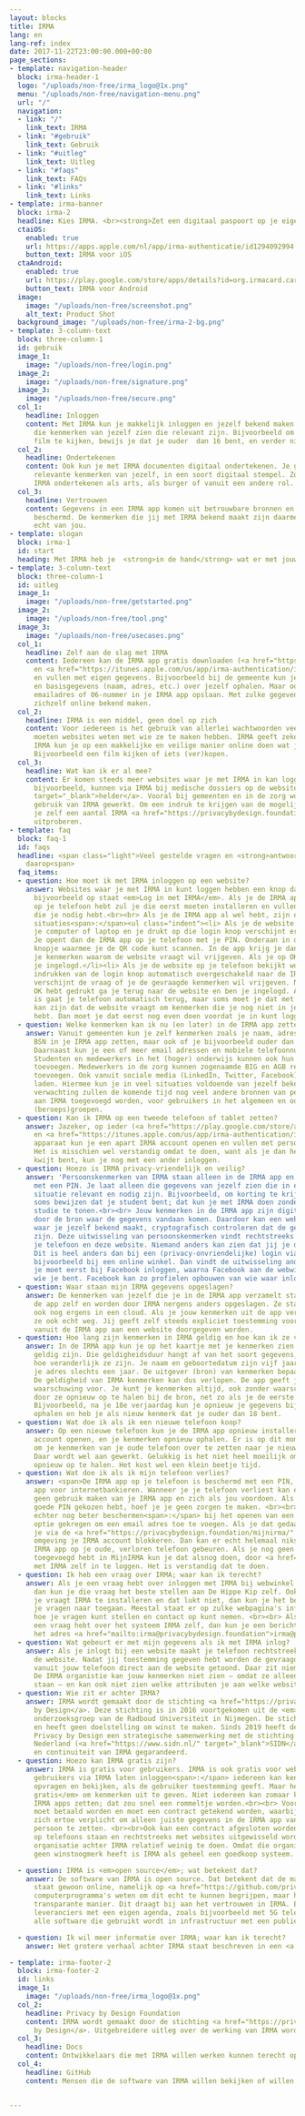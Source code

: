 ```yaml
---
layout: blocks
title: IRMA
lang: en
lang-ref: index
date: 2017-11-22T23:00:00.000+00:00
page_sections:
- template: navigation-header
  block: irma-header-1
  logo: "/uploads/non-free/irma_logo@1x.png"
  menu: "/uploads/non-free/navigation-menu.png"
  url: "/"
  navigation:
  - link: "/"
    link_text: IRMA
  - link: "#gebruik"
    link_text: Gebruik
  - link: "#uitleg"
    link_text: Uitleg
  - link: "#faqs"
    link_text: FAQs
  - link: "#links"
    link_text: Links
- template: irma-banner
  block: irma-2
  headline: Kies IRMA. <br><strong>Zet een digitaal paspoort op je eigen mobiel.</strong>
  ctaiOS:
    enabled: true
    url: https://apps.apple.com/nl/app/irma-authenticatie/id1294092994
    button_text: IRMA voor iOS
  ctaAndroid:
    enabled: true
    url: https://play.google.com/store/apps/details?id=org.irmacard.cardemu
    button_text: IRMA voor Android
  image:
    image: "/uploads/non-free/screenshot.png"
    alt_text: Product Shot
  background_image: "/uploads/non-free/irma-2-bg.png"
- template: 3-column-text
  block: three-column-1
  id: gebruik
  image_1:
    image: "/uploads/non-free/login.png"
  image_2:
    image: "/uploads/non-free/signature.png"
  image_3:
    image: "/uploads/non-free/secure.png"
  col_1:
    headline: Inloggen
    content: Met IRMA kun je makkelijk inloggen en jezelf bekend maken. Je laat alleen
      die kenmerken van jezelf zien die relevant zijn. Bijvoorbeeld om een bepaalde
      film te kijken, bewijs je dat je ouder  dan 16 bent, en verder niets.
  col_2:
    headline: Ondertekenen
    content: Ook kun je met IRMA documenten digitaal ondertekenen. Je gebruikt alleen
      relevante kenmerken van jezelf, in een soort digitaal stempel. Zo kun je met
      IRMA ondertekenen als arts, als burger of vanuit een andere rol.
  col_3:
    headline: Vertrouwen
    content: Gegevens in een IRMA app komen uit betrouwbare bronnen en zijn cryptografisch
      beschermd. De kenmerken die jij met IRMA bekend maakt zijn daarmee echt, en
      echt van jou.
- template: slogan
  block: irma-1
  id: start
  heading: Met IRMA heb je  <strong>in de hand</strong> wat er met jouw gegevens gebeurt.
- template: 3-column-text
  block: three-column-1
  id: uitleg
  image_1:
    image: "/uploads/non-free/getstarted.png"
  image_2:
    image: "/uploads/non-free/tool.png"
  image_3:
    image: "/uploads/non-free/usecases.png"
  col_1:
    headline: Zelf aan de slag met IRMA
    content: Iedereen kan de IRMA app gratis downloaden (<a href="https://play.google.com/store/apps/details?id=org.irmacard.cardemu">Android</a>
      en <a href="https://itunes.apple.com/us/app/irma-authentication/id1294092994">iOS</a>)
      en vullen met eigen gegevens. Bijvoorbeeld bij de gemeente kun je inlogggen
      en basisgegevens (naam, adres, etc.) over jezelf ophalen. Maar ook kun je jouw
      emailadres of 06-nummer in je IRMA app opslaan. Met zulke gegevens kan iedereen
      zichzelf online bekend maken.
  col_2:
    headline: IRMA is een middel, geen doel op zich
    content: Voor iedereen is het gebruik van allerlei wachtwoorden veel gedoe. Toch
      moeten websites weten met wie ze te maken hebben. IRMA geeft zekerheid. Met
      IRMA kun je op een makkelijke en veilige manier online doen wat je wil doen.
      Bijvoorbeeld een film kijken of iets (ver)kopen.
  col_3:
    headline: Wat kan ik er al mee?
    content: Er komen steeds meer websites waar je met IRMA in kan loggen. Artsen,
      bijvoorbeeld, kunnen via IRMA bij medische dossiers op de website <a href="https://www.helder.health"
      target="_blank">helder</a>. Vooral bij gemeenten en in de zorg wordt aan verder
      gebruik van IRMA gewerkt. Om een indruk te krijgen van de mogelijkheden kun
      je zelf een aantal IRMA <a href="https://privacybydesign.foundation/demo/" target="_blank">demo's</a>
      uitproberen.
- template: faq
  block: faq-1
  id: faqs
  headline: <span class="light">Veel gestelde vragen en <strong>antwoorden</strong>
    daarop<span>
  faq_items:
  - question: Hoe moet ik met IRMA inloggen op een website?
    answer: Websites waar je met IRMA in kunt loggen hebben een knop daarvoor, waar
      bijvoorbeeld op staat <em>Log in met IRMA</em>. Als je de IRMA app nog niet
      op je telefoon hebt zul je die eerst moeten installeren en vullen met de kenmerken
      die je nodig hebt.<br><br> Als je de IRMA app al wel hebt, zijn er twee verschillende
      situaties<span>:</span><ul class="indent"><li> Als je de website bekijkt op
      je computer of laptop en je drukt op die login knop verschijnt er een QR code.
      Je opent dan de IRMA app op je telefoon met je PIN. Onderaan in de app zit een
      knopje waarmee je de QR code kunt scannen. In de app krijg je dan de vraag of
      je kenmerken waarom de website vraagt wil vrijgeven. Als je op OK klikt, ben
      je ingelogd.</li><li> Als je de website op je telefoon bekijkt wordt na het
      indrukken van de login knop automatisch overgeschakeld naar de IRMA app. Daarin
      verschijnt de vraag of je de gevraagde kenmerken wil vrijgeven. Nadat je op
      OK hebt gedrukt ga je terug naar de website en ben je ingelogd. Als het goed
      is gaat je telefoon automatisch terug, maar soms moet je dat met de hand doen.</li></ul><br>Het
      kan zijn dat de website vraagt om kenmerken die je nog niet in je IRMA app geladen
      hebt. Dan moet je dat eerst nog even doen voordat je in kunt loggen.
  - question: Welke kenmerken kan ik nu (en later) in de IRMA app zetten?
    answer: Vanuit gemeenten kun je zelf kenmerken zoals je naam, adres, geboortedatum,
      BSN in je IRMA app zetten, maar ook of je bijvoorbeeld ouder dan 18 of 65 bent.
      Daarnaast kun je een of meer email adressen en mobiele telefoonnummers, na controle, toevoegen.
      Studenten en medewerkers in het (hoger) onderwijs kunnen ook hun registratie
      toevoegen. Medewerkers in de zorg kunnen zogenaamde BIG en AGB registraties
      toevoegen. Ook vanuit sociale media (LinkedIn, Twitter, Facebook) kun je gegevens
      laden. Hiermee kun je in veel situaties voldoende van jezelf bekend maken.<br><br>Naar
      verwachting zullen de komende tijd nog veel andere bronnen van persoonsgegevens
      aan IRMA toegevoegd worden, voor gebruikers in het algemeen en ook voor speciale
      (beroeps)groepen.
  - question: Kan ik IRMA op een tweede telefoon of tablet zetten?
    answer: Jazeker, op ieder (<a href="https://play.google.com/store/apps/details?id=org.irmacard.cardemu">Android</a>
      en <a href="https://itunes.apple.com/us/app/irma-authentication/id1294092994">iOS</a>)
      apparaat kun je een apart IRMA account openen en vullen met persoonskenmerken.
      Het is misschien wel verstandig omdat te doen, want als je dan het ene apparaat
      kwijt bent, kun je nog met een ander inloggen.
  - question: Hoezo is IRMA privacy-vriendelijk en veilig?
    answer: 'Persoonskenmerken van IRMA staan alleen in de IRMA app en zijn beschermd
      met een PIN. Je laat alleen die gegevens van jezelf zien die in een bepaalde
      situatie relevant en nodig zijn. Bijvoorbeeld, om korting te krijgen moet je
      soms bewijzen dat je student bent; dat kun je met IRMA doen zonder je naam of
      studie te tonen.<br><br> Jouw kenmerken in de IRMA app zijn digitaal ondertekend
      door de bron waar de gegevens vandaan komen. Daardoor kan een website of winkel,
      waar je jezelf bekend maakt, cryptografisch controleren dat de gegevens echt
      zijn. Deze uitwisseling van persoonskenmerken vindt rechtstreeks plaats, tussen
      je telefoon en deze website. Niemand anders kan zien dat jij je daar bekendmaakt.
      Dit is heel anders dan bij een (privacy-onvriendelijke) login via Facebook,
      bijvoorbeeld bij een online winkel. Dan vindt de uitwisseling anders plaats:
      je moet eerst bij Facebook inloggen, waarna Facebook aan de webwinkel vertelt
      wie je bent. Facebook kan zo profielen opbouwen van wie waar inlogt.'
  - question: Waar staan mijn IRMA gegevens opgeslagen?
    answer: De kenmerken van jezelf die je in de IRMA app verzamelt staan alleen in
      de app zelf en worden door IRMA nergens anders opgeslagen. Ze staan dus niet
      ook nog ergens in een cloud. Als je jouw kenmerken uit de app verwijdert zijn
      ze ook echt weg. Jij geeft zelf steeds expliciet toestemming voordat deze kenmerken
      vanuit de IRMA app aan een website doorgegeven worden.
  - question: Hoe lang zijn kenmerken in IRMA geldig en hoe kan ik ze verversen?
    answer: In de IRMA app kun je op het kaartje met je kenmerken zien hoe lang ze
      geldig zijn. Die geldigheidsduur hangt af van het soort gegevens, namelijk van
      hoe veranderlijk ze zijn. Je naam en geboortedatum zijn vijf jaar geldig, maar
      je adres slechts een jaar. De uitgever (bron) van kenmerken bepaalt de geldigheidsduur.
      De geldigheid van IRMA kenmerken kan dus verlopen. De app geeft je daar een
      waarschuwing voor. Je kunt je kenmerken altijd, ook zonder waarschuwing, verversen
      door ze opnieuw op te halen bij de bron, net zo als je de eerste keer doet.
      Bijvoorbeeld, na je 18e verjaardag kun je opnieuw je gegevens bij je gemeente
      ophalen en heb je als nieuw kenmerk dat je ouder dan 18 bent.
  - question: Wat doe ik als ik een nieuwe telefoon koop?
    answer: Op een nieuwe telefoon kun je de IRMA app opnieuw installeren, een nieuw
      account openen, en je kenmerken opnieuw ophalen. Er is op dit moment geen mogelijkheid
      om je kenmerken van je oude telefoon over te zetten naar je nieuwe telefoon.
      Daar wordt wel aan gewerkt. Gelukkig is het niet heel moeilijk om je gegevens
      opnieuw op te halen. Het kost wel een klein beetje tijd.
  - question: Wat doe ik als ik mijn telefoon verlies?
    answer: <span>De IRMA app op je telefoon is beschermd met een PIN, net als je
      app voor internetbankieren. Wanneer je je telefoon verliest kan een ander dus
      geen gebruik maken van je IRMA app en zich als jou voordoen. Als je dus een
      goede PIN gekozen hebt, hoef je je geen zorgen te maken. <br><br> Je kunt jezelf
      echter nog beter beschermen<span>:</span> bij het openen van een IRMA account heb je de
      optie gekregen om een email adres toe te voegen. Als je dat gedaan hebt, kun
      je via de <a href="https://privacybydesign.foundation/mijnirma/" target="_blank">MijnIRMA</a>
      omgeving je IRMA account blokkeren. Dan kan er echt helemaal niks meer met de
      IRMA app op je oude, verloren telefoon gebeuren. Als je nog geen email adres
      toegevoegd hebt in MijnIRMA kun je dat alsnog doen, door <a href="https://privacybydesign.foundation/mijnirma/" target="_blank">daar</a>
      met IRMA zelf in te loggen. Het is verstandig dat te doen.
  - question: Ik heb een vraag over IRMA; waar kan ik terecht?
    answer: Als je een vraag hebt over inloggen met IRMA bij webwinkel De Hippe Kip,
      dan kun je die vraag het beste stellen aan De Hippe Kip zelf. Ook als die website
      je vraagt IRMA te installeren en dat lukt niet, dan kun je het beste daar met
      je vragen naar toegaan. Meestal staat er op zulke webpagina's informatie over
      hoe je vragen kunt stellen en contact op kunt nemen. <br><br> Als je tenslotte
      een vraag hebt over het systeem IRMA zelf, dan kun je een berichtje sturen naar
      het adres <a href="mailto:irma@privacybydesign.foundation">irma@privacybydesign.foundation</a>.
  - question: Wat gebeurt er met mijn gegevens als ik met IRMA inlog?
    answer: Als je inlogt bij een website maakt je telefoon rechtstreeks contact met
      de website. Nadat jij toestemming gegeven hebt worden de gevraagde kenmerken
      vanuit jouw telefoon direct aan de website getoond. Daar zit niemand tussen.
      De IRMA organistie kan jouw kenmerken niet zien — omdat ze alleen op jouw telefoon
      staan — en kan ook niet zien welke attributen je aan welke website vrijgeeft.
  - question: Wie zit er achter IRMA?
    answer: IRMA wordt gemaakt door de stichting <a href="https://privacybydesign.foundation/" target="_blank">Privacy
      by Design</a>. Deze stichting is in 2016 voortgekomen uit de <em>Digital Security</em>
      onderzoeksgroep van de Radboud Universiteit in Nijmegen. De stichting is onafhankelijk
      en heeft geen doelstelling om winst te maken. Sinds 2019 heeft de stichting
      Privacy by Design een strategische samenwerking met de stichting Internet Domeinregistratie
      Nederland (<a href="https://www.sidn.nl/" target="_blank">SIDN</a>). Mede door deze samenwerking wordt de stabiliteit
      en continuiteit van IRMA gegarandeerd.
  - question: Hoezo kan IRMA gratis zijn?
    answer: IRMA is gratis voor gebruikers. IRMA is ook gratis voor websites die
      gebruikers via IRMA laten inloggen<span>:</span> iedereen kan kenmerken uit een IRMA app
      opvragen en bekijken, als de gebruiker toestemming geeft. Maar het is <em>niet
      gratis</em> om kenmerken uit te geven. Niet iedereen kan zomaar kenmerken in
      IRMA apps zetten; dat zou snel een rommeltje worden.<br><br> Voor die uitgifte
      moet betaald worden en moet een contract getekend worden, waarbij de uitgever
      zich ertoe verplicht om alleen juiste gegevens in de IRMA app van de juiste
      persoon te zetten. <br><br>Ook kan een contract afgesloten worden voor support garanties (een "SLA") via SIDN. Omdat IRMA een decentraal systeem is, waarbij gegevens alleen
      op telefoons staan en rechtstreeks met websites uitgewisseld worden, heeft de
      organisatie achter IRMA relatief weinig te doen. Omdat die organisatie bovendien
      geen winstoogmerk heeft is IRMA als geheel een goedkoop systeem.

  - question: IRMA is <em>open source</em>; wat betekent dat?
    answer: De software van IRMA is open source. Dat betekent dat de manier waarop IRMA werkt door iedereen bekeken kan worden<span>:</span> de software 
      staat gewoon online, namelijk op <a href="https://github.com/privacybydesign" target="_blank">GitHub</a>. Natuurlijk moet je wel wat van 
      computerprogramma's weten om dit echt te kunnen begrijpen, maar het principe is belangrijk<span>:</span> IRMA kent geen geheimen en werkt op een 
      transparante manier. Dit draagt bij aan het vertrouwen in IRMA. Er zijn daarom met IRMA geen discussies over verborgen achterdoortjes van 
      leveranciers met een eigen agenda, zoals bijvoorbeeld met 5G telecommunicatie. De stichting Privacy by Design achter IRMA vindt dat 
      alle software die gebruikt wordt in infrastructuur met een publieke rol open source moet zijn. 

  - question: Ik wil meer informatie over IRMA; waar kan ik terecht? 
    answer: Het grotere verhaal achter IRMA staat beschreven in een <a href="https://privacybydesign.foundation/pdf/IRMA-manifest-2019.pdf" target="_blank">IRMA Manifest</a>. <br><br>  Uitgebreidere uitleg over de werking van IRMA wordt gegeven door de stichting Privacy by Design op een eigen  <a href="https://privacybydesign.foundation/irma-uitleg/" target="_blank">pagina</a>. Mensen die de software van IRMA willen bekijken kunnen terecht op een technische <a href="https://irma.app/docs" target="_blank">documentatie</a> pagina en op <a href="https://github.com/privacybydesign" target="_blank">GitHub</a>.

- template: irma-footer-2
  block: irma-footer-2
  id: links
  image_1:
    image: "/uploads/non-free/irma_logo@1x.png"
  col_2:  
    headline: Privacy by Design Foundation
    content: IRMA wordt gemaakt door de stichting <a href="https://privacybydesign.foundation/" target="_blank">Privacy
      by Design</a>. Uitgebreidere uitleg over de werking van IRMA wordt gegeven door de stichting Privacy by Design op haar eigen  <a href="https://privacybydesign.foundation/irma-uitleg/" target="_blank">website </a>.
  col_3:
    headline: Docs
    content: Ontwikkelaars die met IRMA willen werken kunnen terecht op de technische <a href="https://irma.app/docs" target="_blank">documentatie</a>.
  col_4:
    headline: GitHub
    content: Mensen die de software van IRMA willen bekijken of willen bijdragen aan IRMA kunnen terecht op <a href="https://github.com/privacybydesign" target="_blank">GitHub</a>.


---
```

